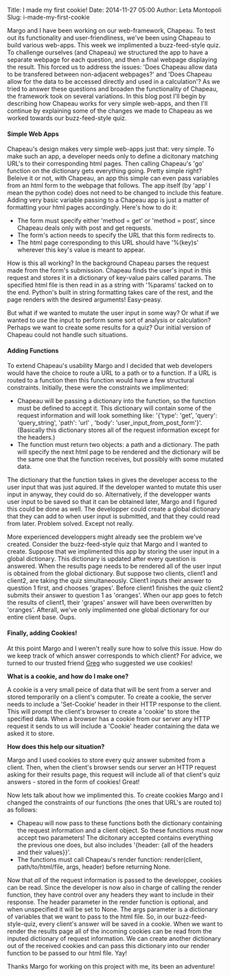 Title: I made my first cookie!
Date: 2014-11-27 05:00
Author: Leta Montopoli
Slug: i-made-my-first-cookie

Margo and I have been working on our web-framework, Chapeau. To test out
its functionality and user-friendliness, we've been using Chapeau to
build various web-apps. This week we implimented a buzz-feed-style quiz.
To challenge ourselves (and Chapeau) we structured the app to have a
separate webpage for each question, and then a final webpage displaying
the result. This forced us to address the issues: 'Does Chapeau allow
data to be transfered between non-adjacent webpages?' and 'Does Chapeau
allow for the data to be accessed directly and used in a calculation'?
As we tried to answer these questions and broaden the functionality of
Chapeau, the framework took on several variations. In this blog post
I'll begin by describing how Chapeau works for very simple web-apps, and
then I'll continue by explaining some of the changes we made to Chapeau
as we worked towards our buzz-feed-style quiz.

#### Simple Web Apps

Chapeau's design makes very simple web-apps just that: very simple. To
make such an app, a developer needs only to define a dicitonary matching
URL's to their corresponding html pages. Then calling Chapeau's 'go'
function on the dictionary gets everything going. Pretty simple right?
Beleive it or not, with Chapeau, an app this simple can even pass
variables from an html form to the webpage that follows. The app itself
(by 'app' I mean the python code) does not need to be changed to include
this feature. Adding very basic variable passing to a Chapeau app is
just a matter of formatting your html pages accordingly. Here's how to
do it:

-   The form must specify either 'method = get' or 'method = post',
    since Chapeau deals only with post and get requests.
-   The form's action needs to specify the URL that this form redirects
    to.
-   The html page corresponding to this URL should have '%(key)s'
    wherever this key's value is meant to appear.

How is this all working? In the background Chapeau parses the request
made from the form's submission. Chapeau finds the user's input in this
request and stores it in a dictionary of key-value pairs called params.
The specified html file is then read in as a string with '%params'
tacked on to the end. Python's built in string formatting takes care of
the rest, and the page renders with the desired arguments! Easy-peasy.

But what if we wanted to mutate the user input in some way? Or what if
we wanted to *use* the input to perform some sort of analysis or
calculation? Perhaps we want to create some results for a quiz? Our
initial version of Chapeau could not handle such situations.

#### Adding Functions

To extend Chapeau's usability Margo and I decided that web developers
would have the choice to route a URL to a path or to a function. If a
URL is routed to a function then this function would have a few
structural constraints. Initially, these were the constraints we
implimented:

-   Chapeau will be passing a dictionary into the function, so the
    function must be defined to accept it. This dictionary will contain
    some of the request information and will look something like:
    '{'type': 'get', 'query': 'query\_string', 'path': 'url' , 'body':
    'user\_input\_from\_post\_form'}'. (Basically this dictionary stores
    all of the request information except for the headers.)
-   The function must return two objects: a path and a dictionary. The
    path will specify the next html page to be rendered and the
    dictionary will be the same one that the function receives, but
    possibly with some mutated data.

The dictionary that the function takes in gives the developer access to
the user input that was just aquired. If the developer wanted to mutate
this user input in anyway, they could do so. Alternatively, if the
developper wants user input to be saved so that it can be obtained
later, Margo and I figured this could be done as well. The developper
could create a global dictionary that they can add to when user input is
submitted, and that they could read from later. Problem solved. Except
not really.

More experienced developpers might already see the problem we've
created. Consider the buzz-feed-style quiz that Margo and I wanted to
create. Suppose that we implimented this app by storing the user input
in a global dictionary. This dictionary is updated after every question
is answered. When the results page needs to be rendered all of the user
input is obtained from the global dictionary. But suppose two clients,
client1 and client2, are taking the quiz simultaneously. Client1 inputs
their answer to question 1 first, and chooses 'grapes'. Before client1
finishes the quiz client2 submits their answer to question 1 as
'oranges'. When our app goes to fetch the results of client1, their
'grapes' answer will have been overwritten by 'oranges'. Afterall, we've
only implimented one global dictionary for our entire client base. Oups.

#### Finally, adding Cookies!

At this point Margo and I weren't really sure how to solve this issue.
How do we keep track of which answer corresponds to which client? For
advice, we turned to our trusted friend
[Greg](http://www.greghendershott.com) who suggested we use cookies!

**What is a cookie, and how do I make one?**

A cookie is a very small peice of data that will be sent from a server
and stored temporarily on a client's computer. To create a cookie, the
server needs to include a 'Set-Cookie' header in their HTTP response to
the client. This will prompt the client's browser to create a 'cookie'
to store the specified data. When a browser has a cookie from our server
any HTTP request it sends to us will include a 'Cookie' header
containing the data we asked it to store.

**How does this help our situation?**

Margo and I used cookies to store every quiz answer submited from a
client. Then, when the client's browser sends our server an HTTP request
asking for their results page, this request will include all of that
client's quiz answers - stored in the form of cookies! Great!

Now lets talk about how we implimented this. To create cookies Margo and
I changed the constraints of our functions (the ones that URL's are
routed to) as follows:

-   Chapeau will now pass to these functions both the dictionary
    containing the request information and a client object. So these
    functions must now accept two parameters! The dicitonary accepted
    contains everything the previous one does, but also includes
    '{header: {all of the headers and their values}}'.
-   The functions must call Chapeau's render function: render(client,
    path/to/html/file, args, header) before returning None.

Now that *all* of the request information is passed to the developper,
cookies can be read. Since the developer is now also in charge of
calling the render function, they have control over any headers they
want to include in their response. The header parameter in the render
function is optional, and when unspecified it will be set to None. The
args parameter is a dictionary of variables that we want to pass to the
html file. So, in our buzz-feed-style-quiz, every client's answer will
be saved in a cookie. When we want to render the results page all of the
incoming cookies can be read from the inputed dictionary of request
information. We can create another dictionary out of the received
cookies and can pass this dictionary into our render function to be
passed to our html file. Yay!

Thanks Margo for working on this project with me, its been an adventure!

